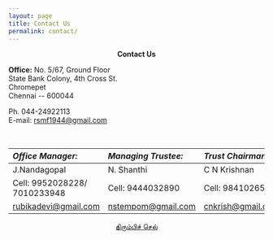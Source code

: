 ```yaml
---
layout: page
title: Contact Us
permalink: contact/
---
```


<p style="text-align: center;"><strong>Contact Us</strong></p>

**Office:**
No. 5/67, Ground Floor  
State Bank Colony, 4th Cross St.  
Chromepet  
Chennai -- 600044  

Ph. 044-24922113  
E-mail: <rsmf1944@gmail.com>  

<br>

| ***Office Manager:***       | ***Managing Trustee:*** | ***Trust Chairman:*** 
:--- |:--- |:---
 J.Nandagopal                | N. Shanthi              | C N Krishnan          
 Cell: 9952028228/ 7010233948| Cell: 9444032890        | Cell: 9841026505      
 rubikadevi@gmail.com        | nstempom@gmail.com      | cnkrish@gmail.com     


<p style="text-align: center;"><a href="#" onClick="history.go(-1)">திரும்பிச் செல்</a></p>

